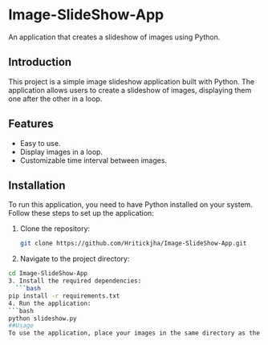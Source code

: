 # Image-SlideShow-App
An application that creates a slideshow of images using Python.
## Introduction
This project is a simple image slideshow application built with Python. The application allows users to create a slideshow of images, displaying them one after the other in a loop.
## Features
- Easy to use.
- Display images in a loop.
- Customizable time interval between images.
## Installation
To run this application, you need to have Python installed on your system. Follow these steps to set up the application:
1. Clone the repository:
   ```bash
   git clone https://github.com/Hritickjha/Image-SlideShow-App.git
2. Navigate to the project directory:
  ```bash
  cd Image-SlideShow-App
3. Install the required dependencies:
    ```bash
  pip install -r requirements.txt
4. Run the application:
  ```bash
  python slideshow.py
##Usage
To use the application, place your images in the same directory as the script or specify the path to your images in the script. Run the script and the slideshow will begin, displaying each image for the specified time interval.
